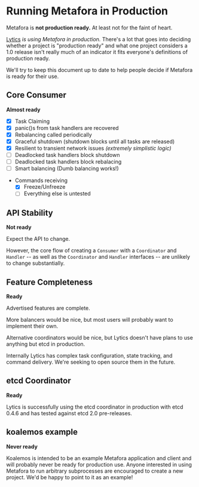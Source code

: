Running Metafora in Production
==============================

Metafora is **not production ready.** At least not for the faint of heart.

[Lytics](https://lytics.github.io/) *is using Metafora in production.* There's
a lot that goes into deciding whether a project is "production ready" and what
one project considers a 1.0 release isn't really much of an indicator it fits
everyone's definitions of production ready.

We'll try to keep this document up to date to help people decide if Metafora is
ready for their use.

Core Consumer
-------------

**Almost ready**

* [x] Task Claiming
* [x] panic()s from task handlers are recovered
* [x] Rebalancing called periodically
* [x] Graceful shutdown (shutdown blocks until all tasks are released)
* [x] Resilient to transient network issues *(extremely simplistic logic)*
* [ ] Deadlocked task handlers block shutdown
* [ ] Deadlocked task handlers block rebalacing 
* [ ] Smart balancing (Dumb balancing works!)
* Commands receiving
  * [x] Freeze/Unfreeze
  * [ ] Everything else is untested

API Stability
-------------

**Not ready**

Expect the API to change.

However, the core flow of creating a `Consumer` with a `Coordinator` and
`Handler` -- as well as the `Coordinator` and `Handler` interfaces -- are
unlikely to change substantially.

Feature Completeness
--------------------

**Ready**

Advertised features are complete.

More balancers would be nice, but most users will probably want to implement
their own.

Alternative coordinators would be nice, but Lytics doesn't have plans to use
anything but etcd in production.

Internally Lytics has complex task configuration, state tracking, and command
delivery. We're seeking to open source them in the future.

etcd Coordinator
----------------

**Ready**

Lytics is successfully using the etcd coordinator in production with etcd 0.4.6
and has tested against etcd 2.0 pre-releases.

koalemos example
----------------

**Never ready**

Koalemos is intended to be an example Metafora application and client and will
probably never be ready for production use. Anyone interested in using Metafora
to run arbitrary subprocesses are encouraged to create a new project. We'd be
happy to point to it as an example!
